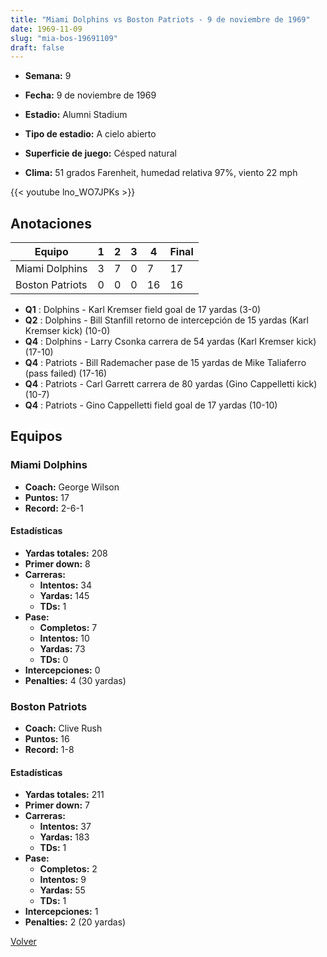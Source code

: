 ```yaml
---
title: "Miami Dolphins vs Boston Patriots - 9 de noviembre de 1969"
date: 1969-11-09
slug: "mia-bos-19691109"
draft: false
---
```


* **Semana:** 9
* **Fecha:** 9 de noviembre de 1969

* **Estadio:** Alumni Stadium
* **Tipo de estadio:** A cielo abierto
* **Superficie de juego:** Césped natural
* **Clima:** 51 grados Farenheit, humedad relativa 97%, viento 22 mph


{{< youtube lno_WO7JPKs >}}


## Anotaciones
| Equipo | 1 | 2 | 3 | 4 | Final |
|--------|---|---|---|---|-------|
| Miami Dolphins  | 3 | 7 | 0 | 7  | 17 |
| Boston Patriots  | 0 | 0 | 0 | 16  | 16 |
* **Q1** : Dolphins - Karl Kremser field goal de 17 yardas (3-0)
* **Q2** : Dolphins - Bill Stanfill retorno de intercepción de 15 yardas (Karl Kremser kick) (10-0)
* **Q4** : Dolphins - Larry Csonka carrera de 54 yardas (Karl Kremser kick) (17-10)
* **Q4** : Patriots - Bill Rademacher pase de 15 yardas de Mike Taliaferro (pass failed) (17-16)
* **Q4** : Patriots - Carl Garrett carrera de 80 yardas (Gino Cappelletti kick) (10-7)
* **Q4** : Patriots - Gino Cappelletti field goal de 17 yardas (10-10)


## Equipos


### Miami Dolphins
* **Coach:** George Wilson
* **Puntos:** 17
* **Record:** 2-6-1
#### Estadísticas
* **Yardas totales:** 208
* **Primer down:** 8
* **Carreras:**
  * **Intentos:** 34
  * **Yardas:** 145
  * **TDs:** 1
* **Pase:**
  * **Completos:** 7
  * **Intentos:** 10
  * **Yardas:** 73
  * **TDs:** 0
* **Intercepciones:** 0
* **Penalties:** 4 (30 yardas)

### Boston Patriots
* **Coach:** Clive Rush
* **Puntos:** 16
* **Record:** 1-8
#### Estadísticas
* **Yardas totales:** 211
* **Primer down:** 7
* **Carreras:**
  * **Intentos:** 37
  * **Yardas:** 183
  * **TDs:** 1
* **Pase:**
  * **Completos:** 2
  * **Intentos:** 9
  * **Yardas:** 55
  * **TDs:** 1
* **Intercepciones:** 1
* **Penalties:** 2 (20 yardas)


[Volver](/historia/1969)
